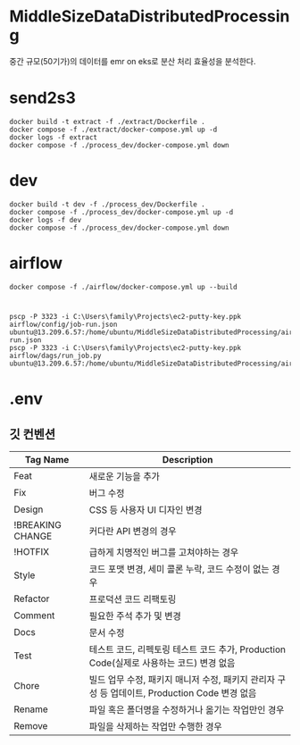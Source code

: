 # MiddleSizeDataDistributedProcessing
중간 규모(50기가)의 데이터를 emr on eks로 분산 처리 효율성을 분석한다.

# send2s3
```commandline
docker build -t extract -f ./extract/Dockerfile .
docker compose -f ./extract/docker-compose.yml up -d
docker logs -f extract
docker compose -f ./process_dev/docker-compose.yml down
```


# dev
```commandline
docker build -t dev -f ./process_dev/Dockerfile .
docker compose -f ./process_dev/docker-compose.yml up -d
docker logs -f dev
docker compose -f ./process_dev/docker-compose.yml down
```

# airflow
```commandline
docker compose -f ./airflow/docker-compose.yml up --build
```

#
```commandline
pscp -P 3323 -i C:\Users\family\Projects\ec2-putty-key.ppk airflow/config/job-run.json ubuntu@13.209.6.57:/home/ubuntu/MiddleSizeDataDistributedProcessing/airflow/config/job-run.json
pscp -P 3323 -i C:\Users\family\Projects\ec2-putty-key.ppk airflow/dags/run_job.py ubuntu@13.209.6.57:/home/ubuntu/MiddleSizeDataDistributedProcessing/airflow/dags
```

# .env
##

## 깃 컨벤션
| Tag Name         | Description                                                                                   |
| ---------------- | --------------------------------------------------------------------------------------------- |
| Feat             | 새로운 기능을 추가                                                                            |
| Fix              | 버그 수정                                                                                     |
| Design           | CSS 등 사용자 UI 디자인 변경                                                                  |
| !BREAKING CHANGE | 커다란 API 변경의 경우                                                                        |
| !HOTFIX          | 급하게 치명적인 버그를 고쳐야하는 경우                                                        |
| Style            | 코드 포맷 변경, 세미 콜론 누락, 코드 수정이 없는 경우                                         |
| Refactor         | 프로덕션 코드 리팩토링                                                                        |
| Comment          | 필요한 주석 추가 및 변경                                                                      |
| Docs             | 문서 수정                                                                                     |
| Test             | 테스트 코드, 리펙토링 테스트 코드 추가, Production Code(실제로 사용하는 코드) 변경 없음       |
| Chore            | 빌드 업무 수정, 패키지 매니저 수정, 패키지 관리자 구성 등 업데이트, Production Code 변경 없음 |
| Rename           | 파일 혹은 폴더명을 수정하거나 옮기는 작업만인 경우                                            |
| Remove           | 파일을 삭제하는 작업만 수행한 경우                                                            |
